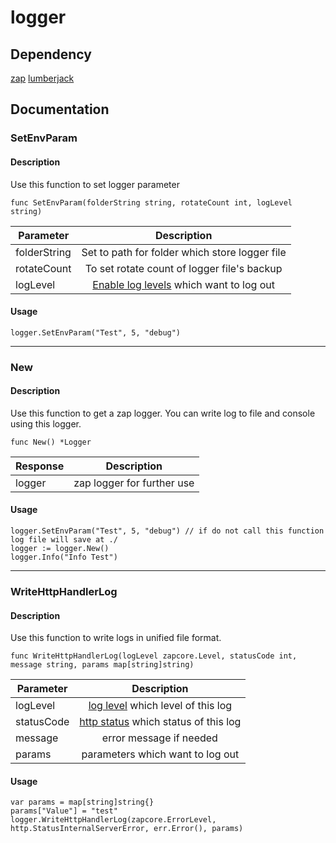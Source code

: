 # logger
## Dependency
[zap](https://github.com/uber-go/zap)
[lumberjack](https://github.com/natefinch/lumberjack)
## Documentation
### SetEnvParam
#### Description
Use this function to set logger parameter
```go=
func SetEnvParam(folderString string, rotateCount int, logLevel string)
```
| Parameter    |                                      Description                                      |
| ------------ |:-------------------------------------------------------------------------------------:|
| folderString |                    Set to path for folder which store logger file                     |
| rotateCount  |                      To set rotate count of logger file's backup                      |
| logLevel     | [Enable log levels](https://pkg.go.dev/go.uber.org/zap@v1.18.1/zapcore#Level) which want to log out |

#### Usage
```go=
logger.SetEnvParam("Test", 5, "debug")
```
---
### New
#### Description
Use this function to get a zap logger. You can write log to file and console using this logger.
```go=
func New() *Logger
```
| Response |        Description         |
| -------- |:--------------------------:|
| logger   | zap logger for further use |

#### Usage
```go=
logger.SetEnvParam("Test", 5, "debug") // if do not call this function log file will save at ./
logger := logger.New()
logger.Info("Info Test")
```
---
### WriteHttpHandlerLog
#### Description
Use this function to write logs in unified file format.
```go=
func WriteHttpHandlerLog(logLevel zapcore.Level, statusCode int, message string, params map[string]string)
```
| Parameter    |                                      Description                                      |
| ------------ |:-------------------------------------------------------------------------------------:|
| logLevel     | [log level](https://pkg.go.dev/go.uber.org/zap@v1.18.1/zapcore#Level) which level of this log |
| statusCode |  [http status](https://pkg.go.dev/net/http#pkg-constants) which status of this log|
| message | error message if needed |
| params | parameters which want to log out|

#### Usage
```go=
var params = map[string]string{}
params["Value"] = "test"
logger.WriteHttpHandlerLog(zapcore.ErrorLevel, http.StatusInternalServerError, err.Error(), params)
```